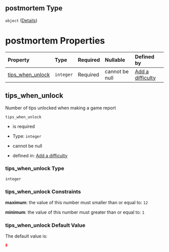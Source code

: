 ## postmortem Type

`object` ([Details](add-difficulty-properties-postmortem.md))

# postmortem Properties

| Property                                | Type      | Required | Nullable       | Defined by                                                                                                                                                       |
| :-------------------------------------- | :-------- | :------- | :------------- | :--------------------------------------------------------------------------------------------------------------------------------------------------------------- |
| [tips\_when\_unlock](#tips_when_unlock) | `integer` | Required | cannot be null | [Add a difficulty](add-difficulty-properties-postmortem-properties-tips_when_unlock.md "add-difficulty.json#/properties/postmortem/properties/tips_when_unlock") |

## tips\_when\_unlock

Number of tips unlocked when making a game report

`tips_when_unlock`

*   is required

*   Type: `integer`

*   cannot be null

*   defined in: [Add a difficulty](add-difficulty-properties-postmortem-properties-tips_when_unlock.md "add-difficulty.json#/properties/postmortem/properties/tips_when_unlock")

### tips\_when\_unlock Type

`integer`

### tips\_when\_unlock Constraints

**maximum**: the value of this number must smaller than or equal to: `12`

**minimum**: the value of this number must greater than or equal to: `1`

### tips\_when\_unlock Default Value

The default value is:

```json
8
```
